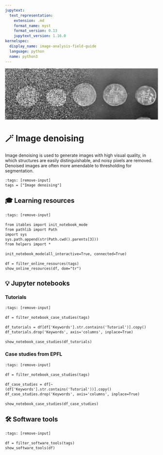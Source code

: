 ```yaml
---
jupytext:
  text_representation:
    extension: .md
    format_name: myst
    format_version: 0.13
    jupytext_version: 1.16.0
kernelspec:
  display_name: image-analysis-field-guide
  language: python
  name: python3
---
```

![denoising](../../../../images/denoising_lg.png)

# 🪄 Image denoising

Image denoising is used to generate images with high visual quality, in which structures are easily distinguishable, and noisy pixels are removed. Denoised images are often more amendable to thresholding for segmentation.

```{code-cell} ipython3
:tags: [remove-input]
tags = ["Image denoising"]
```

## 🎓 Learning resources

```{code-cell} ipython3
:tags: [remove-input]

from itables import init_notebook_mode
from pathlib import Path
import sys
sys.path.append(str(Path.cwd().parents[3]))
from helpers import *

init_notebook_mode(all_interactive=True, connected=True)

df = filter_online_resources(tags)
show_online_resources(df, dom="tr")
```

## 💡 Jupyter notebooks

### Tutorials

```{code-cell} ipython3
:tags: [remove-input]

df = filter_notebook_case_studies(tags)

df_tutorials = df[df['Keywords'].str.contains('Tutorial')].copy()
df_tutorials.drop('Keywords', axis='columns', inplace=True)

show_notebook_case_studies(df_tutorials)
```

### Case studies from EPFL

```{code-cell} ipython3
:tags: [remove-input]

df = filter_notebook_case_studies(tags)

df_case_studies = df[~(df['Keywords'].str.contains('Tutorial'))].copy()
df_case_studies.drop('Keywords', axis='columns', inplace=True)

show_notebook_case_studies(df_case_studies)
```

## 🛠️ Software tools

```{code-cell} ipython3
:tags: [remove-input]

df = filter_software_tools(tags)
show_software_tools(df)
```